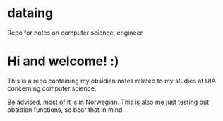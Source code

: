 # dataing
Repo for notes on computer science, engineer


# Hi and welcome! :)

This is a repo containing my obsidian notes related to my studies at UIA concerning computer science. 

Be advised, most of it is in Norwegian.  This is also me just testing out obsidian functions, so bear that in mind.  
